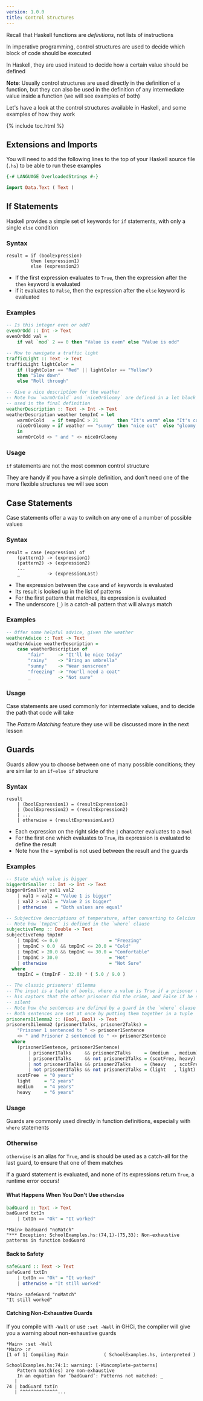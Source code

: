 ```yaml
---
version: 1.0.0
title: Control Structures
---
```


Recall that Haskell functions are *definitions*, not lists of instructions

In imperative programming, control structures are used to decide which block of
code should be executed

In Haskell, they are used instead to decide how a certain value should be
defined

__Note__: Usually control structures are used directly in the definition of a 
function, but they can also be used in the definition of any intermediate
value inside a function (we will see examples of both)

Let's have a look at the control structures available in Haskell, and some
examples of how they work

{% include toc.html %}

## Extensions and Imports

You will need to add the following lines to the top of your Haskell source 
file (`.hs`) to be able to run these examples

```haskell
{-# LANGUAGE OverloadedStrings #-}

import Data.Text ( Text )
```

## If Statements

Haskell provides a simple set of keywords for `if` statements, with only a 
single `else` condition

### Syntax

```
result = if (boolExpression) 
         then (expression1)
         else (expression2)
```

- If the first expression evaluates to `True`, then the expression after the
  `then` keyword is evaluated
- if it evaluates to `False`, then the expression after the `else` keyword is
  evaluated

### Examples

```haskell
-- Is this integer even or odd?
evenOrOdd :: Int -> Text
evenOrOdd val = 
    if val `mod` 2 == 0 then "Value is even" else "Value is odd"

-- How to navigate a traffic light
trafficLight :: Text -> Text
trafficLight lightColor = 
    if (lightColor == "Red" || lightColor == "Yellow")
    then "Slow down"
    else "Roll through"

-- Give a nice description for the weather
-- Note how `warmOrCold` and `niceOrGloomy` are defined in a let block then 
-- used in the final definition
weatherDescription :: Text -> Int -> Text
weatherDescription weather tempInC = let
    warmOrCold   = if tempInC > 21       then "It's warm" else "It's cold"
    niceOrGloomy = if weather == "sunny" then "nice out"  else "gloomy out"
    in
    warmOrCold <> " and " <> niceOrGloomy
```

### Usage

`if` statements are not the most common control structure 

They are handy if you have a simple definition, and don't need one of the more
flexible structures we will see soon

## Case Statements

Case statements offer a way to switch on any one of a number of possible values

### Syntax

```
result = case (expression) of
    (pattern1) -> (expression1) 
    (pattern2) -> (expression2)
    ...
    _          -> (expressionLast)
```

- The expression between the `case` and `of` keywords is evaluated
- Its result is looked up in the list of patterns
- For the first pattern that matches, its expression is evaluated
- The underscore (`_`) is a catch-all pattern that will always match

### Examples

```haskell
-- Offer some helpful advice, given the weather
weatherAdvice :: Text -> Text
weatherAdvice weatherDescription = 
    case weatherDescription of
        "fair"     -> "It'll be nice today"
        "rainy"    -> "Bring an umbrella"
        "sunny"    -> "Wear sunscreen"
        "freezing" -> "You'll need a coat"
        _          -> "Not sure"
```

### Usage

Case statements are used commonly for intermediate values, and to decide the path
that code will take

The *Pattern Matching* feature they use will be discussed more in the next
lesson

## Guards

Guards allow you to choose between one of many possible conditions; they are
similar to an `if`-`else if` structure

### Syntax

```
result
    | (boolExpression1) = (resultExpression1)
    | (boolExpression2) = (resultExpression2)
    | ...
    | otherwise = (resultExpressionLast)
```

- Each expression on the right side of the `|` character evaluates to a `Bool`
- For the first one which evaluates to `True`, its expression is evaluated to
  define the result
- Note how the `=` symbol is not used between the result and the guards

### Examples

```haskell
-- State which value is bigger
biggerOrSmaller :: Int -> Int -> Text
biggerOrSmaller val1 val2
    | val1 > val2 = "Value 1 is bigger"
    | val2 > val1 = "Value 2 is bigger"
    | otherwise   = "Both values are equal"

-- Subjective descriptions of temperature, after converting to Celcius
-- Note how `tmpInC` is defined in the `where` clause
subjectiveTemp :: Double -> Text
subjectiveTemp tmpInF
    | tmpInC <= 0.0                   = "Freezing"
    | tmpInC > 0.0  && tmpInC <= 20.0 = "Cold"
    | tmpInC > 20.0 && tmpInC <= 30.0 = "Comfortable"
    | tmpInC > 30.0                   = "Hot"
    | otherwise                       = "Not Sure"
  where
    tmpInC = (tmpInF - 32.0) * ( 5.0 / 9.0 )

-- The classic prisoners' dilemma
-- The input is a tuple of bools, where a value is True if a prisoner tells 
-- his captors that the other prisoner did the crime, and False if he stays 
-- silent
-- Note how the sentences are defined by a guard in the `where` clause 
-- Both sentences are set at once by putting them together in a tuple
prisonersDilemma2 :: (Bool, Bool) -> Text
prisonersDilemma2 (prisoner1Talks, prisoner2Talks) =
    "Prisoner 1 sentenced to " <> prisoner1Sentence 
    <> " and Prisoner 2 sentenced to " <> prisoner2Sentence
  where
    (prisoner1Sentence, prisoner2Sentence)
        | prisoner1Talks     && prisoner2Talks     = (medium  , medium)
        | prisoner1Talks     && not prisoner2Talks = (scotFree, heavy)
        | not prisoner1Talks && prisoner2Talks     = (heavy   , scotFree)
        | not prisoner1Talks && not prisoner2Talks = (light   , light)
    scotFree  = "0 years"
    light     = "2 years"
    medium    = "4 years"
    heavy     = "6 years"
```

### Usage

Guards are commonly used directly in function definitions, especially with
`where` statements

### Otherwise

`otherwise` is an alias for `True`, and is should be used as a catch-all for the
last guard, to ensure that one of them matches

If a guard statement is evaluated, and none of its expressions return `True`, a
runtime error occurs!

#### What Happens When You Don't Use `otherwise`

```haskell
badGuard :: Text -> Text
badGuard txtIn
    | txtIn == "Ok" = "It worked"
```

```console?lang=haskell&prompt=ghci>,ghci|
*Main> badGuard "noMatch"
"*** Exception: SchoolExamples.hs:(74,1)-(75,33): Non-exhaustive patterns in function badGuard
```

#### Back to Safety

```haskell
safeGuard :: Text -> Text
safeGuard txtIn
    | txtIn == "Ok" = "It worked"
    | otherwise = "It still worked"
```

```console?lang=haskell&prompt=ghci>,ghci|
*Main> safeGuard "noMatch"
"It still worked"
```

#### Catching Non-Exhaustive Guards

If you compile with `-Wall` or use `:set -Wall` in GHCi, the compiler will give
you a warning about non-exhaustive guards

```console?lang=haskell&prompt=ghci>,ghci|
*Main> :set -Wall
*Main> :r
[1 of 1] Compiling Main             ( SchoolExamples.hs, interpreted )

SchoolExamples.hs:74:1: warning: [-Wincomplete-patterns]
    Pattern match(es) are non-exhaustive
    In an equation for ‘badGuard’: Patterns not matched: _
   |
74 | badGuard txtIn
   | ^^^^^^^^^^^^^^...
```
